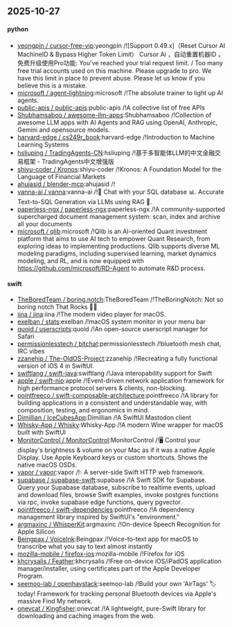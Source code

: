 ## 2025-10-27

#### python
* [yeongpin / cursor-free-vip](https://github.com/yeongpin/cursor-free-vip):yeongpin /![Support 0.49.x]（Reset Cursor AI MachineID & Bypass Higher Token Limit） Cursor Ai ，自动重置机器ID ， 免费升级使用Pro功能: You've reached your trial request limit. / Too many free trial accounts used on this machine. Please upgrade to pro. We have this limit in place to prevent abuse. Please let us know if you believe this is a mistake.
* [microsoft / agent-lightning](https://github.com/microsoft/agent-lightning):microsoft /!The absolute trainer to light up AI agents.
* [public-apis / public-apis](https://github.com/public-apis/public-apis):public-apis /!A collective list of free APIs
* [Shubhamsaboo / awesome-llm-apps](https://github.com/Shubhamsaboo/awesome-llm-apps):Shubhamsaboo /!Collection of awesome LLM apps with AI Agents and RAG using OpenAI, Anthropic, Gemini and opensource models.
* [harvard-edge / cs249r_book](https://github.com/harvard-edge/cs249r_book):harvard-edge /!Introduction to Machine Learning Systems
* [hsliuping / TradingAgents-CN](https://github.com/hsliuping/TradingAgents-CN):hsliuping /!基于多智能体LLM的中文金融交易框架 - TradingAgents中文增强版
* [shiyu-coder / Kronos](https://github.com/shiyu-coder/Kronos):shiyu-coder /!Kronos: A Foundation Model for the Language of Financial Markets
* [ahujasid / blender-mcp](https://github.com/ahujasid/blender-mcp):ahujasid /!
* [vanna-ai / vanna](https://github.com/vanna-ai/vanna):vanna-ai /!🤖 Chat with your SQL database 📊. Accurate Text-to-SQL Generation via LLMs using RAG 🔄.
* [paperless-ngx / paperless-ngx](https://github.com/paperless-ngx/paperless-ngx):paperless-ngx /!A community-supported supercharged document management system: scan, index and archive all your documents
* [microsoft / qlib](https://github.com/microsoft/qlib):microsoft /!Qlib is an AI-oriented Quant investment platform that aims to use AI tech to empower Quant Research, from exploring ideas to implementing productions. Qlib supports diverse ML modeling paradigms, including supervised learning, market dynamics modeling, and RL, and is now equipped with https://github.com/microsoft/RD-Agent to automate R&D process.

#### swift
* [TheBoredTeam / boring.notch](https://github.com/TheBoredTeam/boring.notch):TheBoredTeam /!TheBoringNotch: Not so boring notch That Rocks 🎸🎶
* [iina / iina](https://github.com/iina/iina):iina /!The modern video player for macOS.
* [exelban / stats](https://github.com/exelban/stats):exelban /!macOS system monitor in your menu bar
* [quoid / userscripts](https://github.com/quoid/userscripts):quoid /!An open-source userscript manager for Safari
* [permissionlesstech / bitchat](https://github.com/permissionlesstech/bitchat):permissionlesstech /!bluetooth mesh chat, IRC vibes
* [zzanehip / The-OldOS-Project](https://github.com/zzanehip/The-OldOS-Project):zzanehip /!Recreating a fully functional version of iOS 4 in SwiftUI.
* [swiftlang / swift-java](https://github.com/swiftlang/swift-java):swiftlang /!Java interopability support for Swift
* [apple / swift-nio](https://github.com/apple/swift-nio):apple /!Event-driven network application framework for high performance protocol servers & clients, non-blocking.
* [pointfreeco / swift-composable-architecture](https://github.com/pointfreeco/swift-composable-architecture):pointfreeco /!A library for building applications in a consistent and understandable way, with composition, testing, and ergonomics in mind.
* [Dimillian / IceCubesApp](https://github.com/Dimillian/IceCubesApp):Dimillian /!A SwiftUI Mastodon client
* [Whisky-App / Whisky](https://github.com/Whisky-App/Whisky):Whisky-App /!A modern Wine wrapper for macOS built with SwiftUI
* [MonitorControl / MonitorControl](https://github.com/MonitorControl/MonitorControl):MonitorControl /!🖥 Control your display's brightness & volume on your Mac as if it was a native Apple Display. Use Apple Keyboard keys or custom shortcuts. Shows the native macOS OSDs.
* [vapor / vapor](https://github.com/vapor/vapor):vapor /!💧 A server-side Swift HTTP web framework.
* [supabase / supabase-swift](https://github.com/supabase/supabase-swift):supabase /!A Swift SDK for Supabase. Query your Supabase database, subscribe to realtime events, upload and download files, browse Swift examples, invoke postgres functions via rpc, invoke supabase edge functions, query pgvector.
* [pointfreeco / swift-dependencies](https://github.com/pointfreeco/swift-dependencies):pointfreeco /!A dependency management library inspired by SwiftUI's "environment."
* [argmaxinc / WhisperKit](https://github.com/argmaxinc/WhisperKit):argmaxinc /!On-device Speech Recognition for Apple Silicon
* [Beingpax / VoiceInk](https://github.com/Beingpax/VoiceInk):Beingpax /!Voice-to-text app for macOS to transcribe what you say to text almost instantly
* [mozilla-mobile / firefox-ios](https://github.com/mozilla-mobile/firefox-ios):mozilla-mobile /!Firefox for iOS
* [khcrysalis / Feather](https://github.com/khcrysalis/Feather):khcrysalis /!Free on-device iOS/iPadOS application manager/installer, using certificates part of the Apple Developer Program.
* [seemoo-lab / openhaystack](https://github.com/seemoo-lab/openhaystack):seemoo-lab /!Build your own 'AirTags' 🏷 today! Framework for tracking personal Bluetooth devices via Apple's massive Find My network.
* [onevcat / Kingfisher](https://github.com/onevcat/Kingfisher):onevcat /!A lightweight, pure-Swift library for downloading and caching images from the web.
